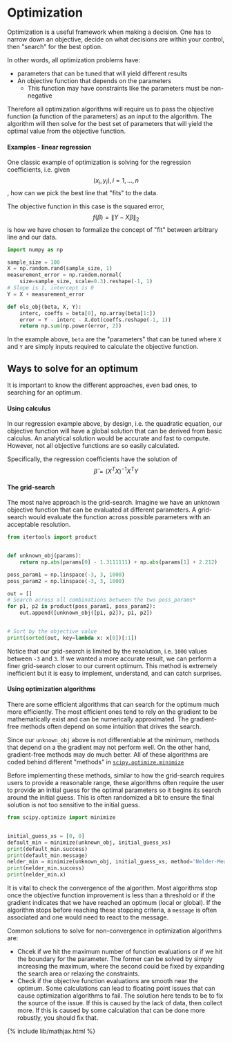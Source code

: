 # Optimization

Optimization is a useful framework when making a decision. One has to narrow
down an objective, decide on what decisions are within your control, then
"search" for the best option.

In other words, all optimization problems have:
- parameters that can be tuned that will yield different results
- An objective function that depends on the parameters
  - This function may have constraints like the parameters must be non-negative

Therefore all optimization algorithms will require us to pass the objective
function (a function of the parameters) as an input to the algorithm. The algorithm
will then solve for the best set of parameters that will yield the optimal value from the
objective function.

#### Examples - linear regression

One classic example of optimization is solving for the regression coefficients,
i.e. given $$(x_i, y_i), i=1,\dots,n$$, how can we pick the best line that "fits"
to the data.

The objective function in this case is the squared error, $$f(\beta) = \|Y - X\beta\|_2$$
is how we have chosen to formalize the concept of "fit" between arbitrary line and our data.

```python
import numpy as np

sample_size = 100
X = np.random.rand(sample_size, 1)
measurement_error = np.random.normal(
    size=sample_size, scale=0.3).reshape(-1, 1)
# Slope is 1, intercept is 0
Y = X + measurement_error

def ols_obj(beta, X, Y):
    interc, coeffs = beta[0], np.array(beta[1:])
    error = Y - interc - X.dot(coeffs.reshape(-1, 1))
    return np.sum(np.power(error, 2))
```

In the example above, `beta` are the "parameters" that can be tuned where `X` and `Y`
are simply inputs required to calculate the objective function.

## Ways to solve for an optimum

It is important to know the different approaches, even bad ones, to searching
for an optimum.

#### Using calculus
In our regression example above, by design, i.e. the quadratic equation, our objective function
will have a global solution that can be derived from basic calculus. An analytical 
solution would be accurate and fast to compute. However, not
all objective functions are so easily calculated.

Specifically, the regression coefficients have the solution of $$\hat{\beta} = (X^TX)^{-1}X^TY$$

#### The grid-search
The most naive approach is the grid-search. Imagine we have an unknown objective function
that can be evaluated at different parameters. A grid-search would evaluate the function
across possible parameters with an acceptable resolution.

```python
from itertools import product


def unknown_obj(params):
    return np.abs(params[0] - 1.3111111) + np.abs(params[1] + 2.212)

poss_param1 = np.linspace(-3, 3, 1000)
poss_param2 = np.linspace(-3, 3, 1000)

out = []
# Search across all combinations between the two poss_params*
for p1, p2 in product(poss_param1, poss_param2):
    out.append([unknown_obj([p1, p2]), p1, p2])


# Sort by the objective value
print(sorted(out, key=lambda x: x[0])[:1])
```

Notice that our grid-search is limited by the resolution, i.e. `1000` values between `-3` and `3`.
If we wanted a more accurate result, we can perform a finer grid-search closer to our current optimum.
This method is extremely inefficient but it is easy to implement, understand, and can catch surprises.

#### Using optimization algorithms

There are some efficient algorithms that can search for the optimum much more efficiently.
The most efficient ones tend to rely on the gradient to be mathematically exist and can be
numerically approximated. The gradient-free methods often depend on some intuition that drives
the search.

Since our `unknown_obj` above is not differentiable at the minimum, methods that depend on a the
gradient may not perform well. On the other hand, gradient-free methods may do much better.
All of these algorithms are coded behind different "methods" in [`scipy.optimize.minimize`](https://docs.scipy.org/doc/scipy-0.15.1/reference/generated/scipy.optimize.minimize.html)

Before implementing these methods, similar to how the grid-search requires users to provide
a reasonable range, these algorithms often require the user to provide an initial guess
for the optimal parameters so it begins its search around the initial guess. This is often randomized
a bit to ensure the final solution is not too sensitive to the initial guess.

```python
from scipy.optimize import minimize


initial_guess_xs = [0, 0]
default_min = minimize(unknown_obj, initial_guess_xs)
print(default_min.success)
print(default_min.message)
nelder_min = minimize(unknown_obj, initial_guess_xs, method='Nelder-Mead')
print(nelder_min.success)
print(nelder_min.x)
```

It is vital to check the convergence of the algorithm. Most algorithms stop once the objective
function improvement is less than a threshold or if the gradient indicates that we have reached
an optimum (local or global). If the algorithm stops before reaching these stopping criteria,
a `message` is often associated and one would need to react to the message.

Common solutions to solve for non-convergence in optimization algorithms are:
- Chcek if we hit the maximum number of function evaluations or if we hit the boundary for
  the parameter. The former can be solved by simply increasing the maximum, where the second
  could be fixed by expanding the search area or relaxing the constraints.
- Check if the objective function evaluations are smooth near the optimum. Some calculations
  can lead to floating point issues that can cause optimization algorithms to fail. The solution
  here tends to be to fix the source of the issue. If this is caused by the lack of data,
  then collect more. If this is caused by some calculation that can be done more robustly, you
  should fix that.


{% include lib/mathjax.html %}
